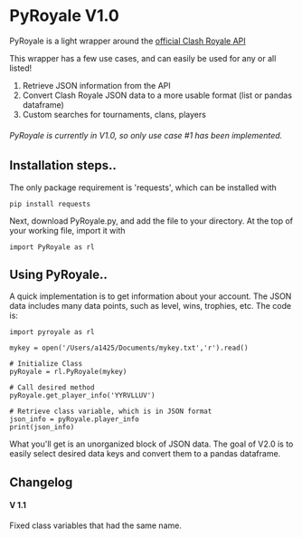 # PyRoyale V1.0

PyRoyale is a light wrapper around the [official Clash Royale API](https://developer.clashroyale.com/#/)

This wrapper has a few use cases, and can easily be used for any or all listed!
1. Retrieve JSON information from the API
2. Convert Clash Royale JSON data to a more usable format (list or pandas dataframe)
3. Custom searches for tournaments, clans, players

###### PyRoyale is currently in V1.0, so only use case #1 has been implemented.

## Installation steps..

The only package requirement is 'requests', which can be installed with

``pip install requests``

Next, download PyRoyale.py, and add the file to your directory. At the top of your working file, import it with

``import PyRoyale as rl``

## Using PyRoyale..

A quick implementation is to get information about your account. The JSON data includes many data points, such as level, wins, trophies, etc. The code is:



```
import pyroyale as rl

mykey = open('/Users/a1425/Documents/mykey.txt','r').read()

# Initialize Class
pyRoyale = rl.PyRoyale(mykey)

# Call desired method
pyRoyale.get_player_info('YYRVLLUV')  

# Retrieve class variable, which is in JSON format
json_info = pyRoyale.player_info
print(json_info)
```

What you'll get is an unorganized block of JSON data. The goal of V2.0 is to easily select desired data keys and convert them to a pandas dataframe.


## Changelog

#### V 1.1
Fixed class variables that had the same name.
